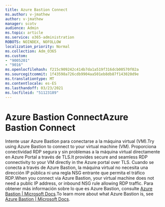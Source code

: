 ```yaml
---
title: Azure Bastion Connect
ms.author: v-jmathew
author: v-jmathew
manager: scotv
audience: Admin
ms.topic: article
ms.service: o365-administration
ROBOTS: NOINDEX, NOFOLLOW
localization_priority: Normal
ms.collection: Adm_O365
ms.custom:
- "9005201"
- "9016"
ms.openlocfilehash: f215c909242c414b7da1a519f316dcb00570f02a
ms.sourcegitcommit: 1f43598a726cdb9904aa501eb8db87f143020d9e
ms.translationtype: MT
ms.contentlocale: es-ES
ms.lasthandoff: 03/23/2021
ms.locfileid: "51123189"
---
```

# <a name="azure-bastion-connect"></a><span data-ttu-id="cb353-102">Azure Bastion Connect</span><span class="sxs-lookup"><span data-stu-id="cb353-102">Azure Bastion Connect</span></span>

<span data-ttu-id="cb353-103">Intente usar Azure Bastion para conectarse a la máquina virtual (VM).</span><span class="sxs-lookup"><span data-stu-id="cb353-103">Try using Azure Bastion to connect to your virtual machine (VM).</span></span> <span data-ttu-id="cb353-104">Proporciona conectividad RDP segura y sin problemas a la máquina virtual directamente en Azure Portal a través de TLS.</span><span class="sxs-lookup"><span data-stu-id="cb353-104">It provides secure and seamless RDP connectivity to your VM directly in the Azure portal over TLS.</span></span> <span data-ttu-id="cb353-105">Cuando se conecta a través de Azure Bastion, la máquina virtual no necesita una dirección IP pública ni una regla NSG entrante que permita el tráfico RDP.</span><span class="sxs-lookup"><span data-stu-id="cb353-105">When you connect via Azure Bastion, your virtual machine does not need a public IP address, or inbound NSG rule allowing RDP traffic.</span></span> <span data-ttu-id="cb353-106">Para obtener más información sobre lo que es Azure Bastion, consulte [Azure Bastion | Microsoft Docs](https://docs.microsoft.com/azure/bastion/bastion-overview).</span><span class="sxs-lookup"><span data-stu-id="cb353-106">To learn more about what Azure Bastion is, see [Azure Bastion | Microsoft Docs](https://docs.microsoft.com/azure/bastion/bastion-overview).</span></span>
